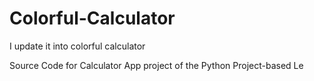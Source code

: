 # Colorful-Calculator 
I update it into colorful calculator

Source Code for Calculator App project of the Python Project-based Le
